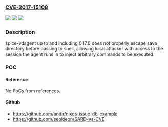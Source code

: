 ### [CVE-2017-15108](https://cve.mitre.org/cgi-bin/cvename.cgi?name=CVE-2017-15108)
![](https://img.shields.io/static/v1?label=Product&message=spice-vdagent&color=blue)
![](https://img.shields.io/static/v1?label=Version&message=up%20to%20and%20including%200.17.0%20&color=brightgreen)
![](https://img.shields.io/static/v1?label=Vulnerability&message=CWE-78&color=brightgreen)

### Description

spice-vdagent up to and including 0.17.0 does not properly escape save directory before passing to shell, allowing local attacker with access to the session the agent runs in to inject arbitrary commands to be executed.

### POC

#### Reference
No PoCs from references.

#### Github
- https://github.com/andir/nixos-issue-db-example
- https://github.com/seokjeon/SARD-vs-CVE

